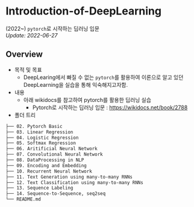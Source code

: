 # Introduction-of-DeepLearning
(2022~) `pytorch`로 시작하는 딥러닝 입문       
_Update: 2022-06-27_   

## **Overview**
- 목적 및 목표
    - DeepLearing에서 빠질 수 없는 `pytorch`를 활용하여 이론으로 알고 있던 DeepLearning을 실습을 통해 익숙해지고자함.
- 내용
    - 아래 wikidocs를 참고하여 pytorch를 활용한 딥러닝 실습
      - Pytorch로 시작하는 딥러닝 입문 : https://wikidocs.net/book/2788
- 폴더 트리 
```bash
├── 02. Pytorch Basic 
├── 03. Linear Regression 
├── 04. Logistic Regression
├── 05. Softmax Regression
├── 06. Aritificial Neural Network
├── 07. Convolutional Neural Network
├── 08. DataProcessing in NLP
├── 09. Encoding and Embedding 
├── 10. Recurrent Neural Network
├── 11. Text Generation using many-to-many RNNs
├── 12. Text Classification using many-to-many RNNs
├── 13. Sequence Labeling
├── 14. Sequence-to-Sequence, seq2seq
└── README.md
``` 

